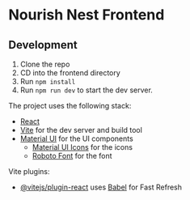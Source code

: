 # Nourish Nest Frontend

## Development
1. Clone the repo
2. CD into the frontend directory
3. Run `npm install`
4. Run `npm run dev` to start the dev server.

The project uses the following stack:
- [React](https://reactjs.org/)
- [Vite](https://vitejs.dev/) for the dev server and build tool
- [Material UI](https://material-ui.com/) for the UI components
  - [Material UI Icons](https://material-ui.com/components/icons/#icons) for the icons
  - [Roboto Font](https://fonts.google.com/specimen/Roboto) for the font


Vite plugins: 
- [@vitejs/plugin-react](https://github.com/vitejs/vite-plugin-react/blob/main/packages/plugin-react/README.md) uses [Babel](https://babeljs.io/) for Fast Refresh